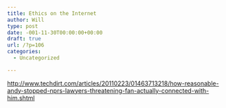 ```yaml
---
title: Ethics on the Internet
author: Will
type: post
date: -001-11-30T00:00:00+00:00
draft: true
url: /?p=106
categories:
  - Uncategorized

---
```

http://www.techdirt.com/articles/20110223/01463713218/how-reasonable-andy-stopped-nprs-lawyers-threatening-fan-actually-connected-with-him.shtml